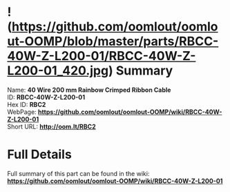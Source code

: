 
!(https://github.com/oomlout/oomlout-OOMP/blob/master/parts/RBCC-40W-Z-L200-01/RBCC-40W-Z-L200-01_420.jpg)
Summary
=================
  
Name: __40 Wire 200 mm Rainbow Crimped Ribbon Cable__    
ID: __RBCC-40W-Z-L200-01__   
Hex ID: __RBC2__   
WebPage: __https://github.com/oomlout/oomlout-OOMP/wiki/RBCC-40W-Z-L200-01__   
Short URL: __http://oom.lt/RBC2__   

Full Details
==========================
Full summary of this part can be found in the wiki:   
__https://github.com/oomlout/oomlout-OOMP/wiki/RBCC-40W-Z-L200-01__    

